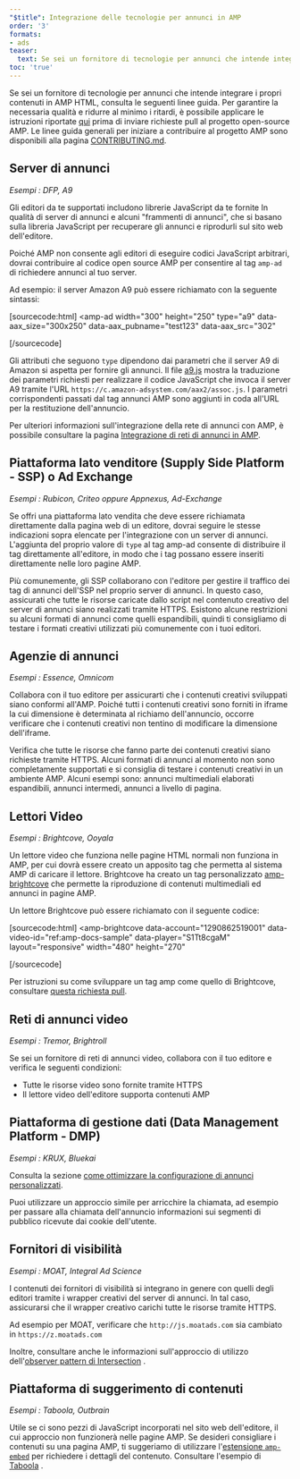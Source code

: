 ```yaml
---
"$title": Integrazione delle tecnologie per annunci in AMP
order: '3'
formats:
- ads
teaser:
  text: Se sei un fornitore di tecnologie per annunci che intende integrare i propri contenuti in AMP HTML, consulta le seguenti linee guida.
toc: 'true'
---
```


<!--
This file is imported from https://github.com/ampproject/amphtml/blob/master/ads/_integration-guide.md.
Please do not change this file.
If you have found a bug or an issue please
have a look and request a pull request there.
-->

Se sei un fornitore di tecnologie per annunci che intende integrare i propri contenuti in AMP HTML, consulta le seguenti linee guida. Per garantire la necessaria qualità e ridurre al minimo i ritardi, è possibile applicare le istruzioni riportate [qui](https://github.com/ampproject/amphtml/blob/master/ads/../3p/README.md#ads) prima di inviare richieste pull al progetto open-source AMP. Le linee guida generali per iniziare a contribuire al progetto AMP sono disponibili alla pagina [CONTRIBUTING.md](https://github.com/ampproject/amphtml/blob/master/ads/../CONTRIBUTING.md).

## Server di annunci <a name="ad-server"></a>

*Esempi : DFP, A9*

Gli editori da te supportati includono librerie JavaScript da te fornite In qualità di server di annunci e alcuni "frammenti di annunci", che si basano sulla libreria JavaScript per recuperare gli annunci e riprodurli sul sito web dell'editore.

Poiché AMP non consente agli editori di eseguire codici JavaScript arbitrari, dovrai contribuire al codice open source AMP per consentire al tag `amp-ad` di richiedere annunci al tuo server.

Ad esempio: il server Amazon A9 può essere richiamato con la seguente sintassi:

[sourcecode:html]
<amp-ad
  width="300"
  height="250"
  type="a9"
  data-aax_size="300x250"
  data-aax_pubname="test123"
  data-aax_src="302"
>
</amp-ad>
[/sourcecode]

Gli attributi che seguono `type` dipendono dai parametri che il server A9 di Amazon si aspetta per fornire gli annunci. Il file [a9.js](https://github.com/ampproject/amphtml/blob/master/ads/./a9.js) mostra la traduzione dei parametri richiesti per realizzare il codice JavaScript che invoca il server A9 tramite l'URL `https://c.amazon-adsystem.com/aax2/assoc.js`. I parametri corrispondenti passati dal tag annunci AMP sono aggiunti in coda all'URL per la restituzione dell'annuncio.

Per ulteriori informazioni sull'integrazione della rete di annunci con AMP, è possibile consultare la pagina [Integrazione di reti di annunci in AMP](https://github.com/ampproject/amphtml/blob/master/ads/README.md).

## Piattaforma lato venditore (Supply Side Platform - SSP) o Ad Exchange <a name="supply-side-platform-ssp-or-an-ad-exchange"></a>

*Esempi : Rubicon, Criteo oppure Appnexus, Ad-Exchange*

Se offri una piattaforma lato vendita che deve essere richiamata direttamente dalla pagina web di un editore, dovrai seguire le stesse indicazioni sopra elencate per l'integrazione con un server di annunci. L'aggiunta del proprio valore di `type` al tag amp-ad consente di distribuire il tag direttamente all'editore, in modo che i tag possano essere inseriti direttamente nelle loro pagine AMP.

Più comunemente, gli SSP collaborano con l'editore per gestire il traffico dei tag di annunci dell'SSP nel proprio server di annunci. In questo caso, assicurati che tutte le risorse caricate dallo script nel contenuto creativo del server di annunci siano realizzati tramite HTTPS. Esistono alcune restrizioni su alcuni formati di annunci come quelli espandibili, quindi ti consigliamo di testare i formati creativi utilizzati più comunemente con i tuoi editori.

## Agenzie di annunci <a name="ad-agency"></a>

*Esempi : Essence, Omnicom*

Collabora con il tuo editore per assicurarti che i contenuti creativi sviluppati siano conformi all'AMP. Poiché tutti i contenuti creativi sono forniti in iframe la cui dimensione è determinata al richiamo dell'annuncio, occorre verificare che i contenuti creativi non tentino di modificare la dimensione dell'iframe.

Verifica che tutte le risorse che fanno parte dei contenuti creativi siano richieste tramite HTTPS. Alcuni formati di annunci al momento non sono completamente supportati e si consiglia di testare i contenuti creativi in un ambiente AMP. Alcuni esempi sono: annunci multimediali elaborati espandibili, annunci intermedi, annunci a livello di pagina.

## Lettori Video <a name="video-player"></a>

*Esempi : Brightcove, Ooyala*

Un lettore video che funziona nelle pagine HTML normali non funziona in AMP, per cui dovrà essere creato un apposito tag che permetta al sistema AMP di caricare il lettore. Brightcove ha creato un tag personalizzato [amp-brightcove](https://github.com/ampproject/amphtml/blob/master/extensions/amp-brightcove/amp-brightcove.md) che permette la riproduzione di contenuti multimediali ed annunci in pagine AMP.

Un lettore Brightcove può essere richiamato con il seguente codice:

[sourcecode:html]
<amp-brightcove
  data-account="1290862519001"
  data-video-id="ref:amp-docs-sample"
  data-player="S1Tt8cgaM"
  layout="responsive"
  width="480"
  height="270"
>
</amp-brightcove>
[/sourcecode]

Per istruzioni su come sviluppare un tag amp come quello di Brightcove, consultare [questa richiesta pull](https://github.com/ampproject/amphtml/pull/1052).

## Reti di annunci video <a name="video-ad-network"></a>

*Esempi : Tremor, Brightroll*

Se sei un fornitore di reti di annunci video, collabora con il tuo editore e verifica le seguenti condizioni:

- Tutte le risorse video sono fornite tramite HTTPS
- Il lettore video dell'editore supporta contenuti AMP

## Piattaforma di gestione dati (Data Management Platform - DMP) <a name="data-management-platform-dmp"></a>

*Esempi : KRUX, Bluekai*

Consulta la sezione [come ottimizzare la configurazione di annunci personalizzati](https://amp.dev/documentation/components/amp-ad#enhance-incoming-ad-configuration).

Puoi utilizzare un approccio simile per arricchire la chiamata, ad esempio per passare alla chiamata dell'annuncio informazioni sui segmenti di pubblico ricevute dai cookie dell'utente.

## Fornitori di visibilità <a name="viewability-provider"></a>

*Esempi : MOAT, Integral Ad Science*

I contenuti dei fornitori di visibilità si integrano in genere con quelli degli editori tramite i wrapper creativi del server di annunci. In tal caso, assicurarsi che il wrapper creativo carichi tutte le risorse tramite HTTPS.

Ad esempio per MOAT, verificare che `http://js.moatads.com` sia cambiato in `https://z.moatads.com`

Inoltre, consultare anche le informazioni sull'approccio di utilizzo dell'[observer pattern di Intersection](https://github.com/ampproject/amphtml/blob/master/ads/README.md#ad-viewability) .

## Piattaforma di suggerimento di contenuti <a name="content-recommendation-platform"></a>

*Esempi : Taboola, Outbrain*

Utile se ci sono pezzi di JavaScript incorporati nel sito web dell'editore, il cui approccio non funzionerà nelle pagine AMP. Se desideri consigliare i contenuti su una pagina AMP, ti suggeriamo di utilizzare l'[estensione `amp-embed`](https://amp.dev/documentation/components/amp-ad) per richiedere i dettagli del contenuto. Consultare l'esempio di [Taboola](https://github.com/ampproject/amphtml/blob/master/ads/taboola.md) .
